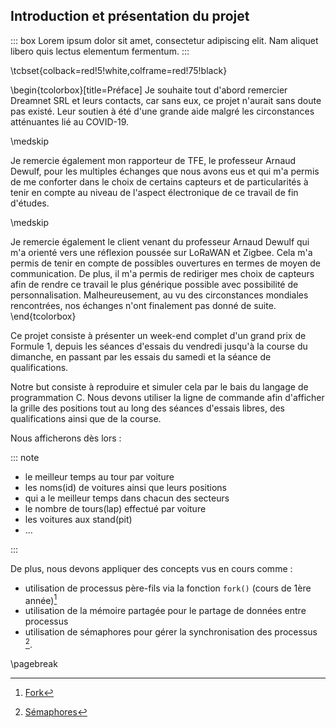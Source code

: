 Introduction et présentation du projet
--------------------------------------

::: box
Lorem ipsum dolor sit amet, consectetur adipiscing elit. Nam aliquet libero
quis lectus elementum fermentum.
:::

\tcbset{colback=red!5!white,colframe=red!75!black}

\begin{tcolorbox}[title=Préface]
Je souhaite tout d'abord remercier Dreamnet SRL et leurs contacts, car sans eux, ce projet n'aurait sans doute pas existé. Leur soutien à été d'une grande aide malgré les circonstances atténuantes lié au COVID-19.

\medskip

Je remercie également mon rapporteur de TFE, le professeur Arnaud Dewulf, pour les multiples échanges que nous avons eus et qui m'a permis de me conforter dans le choix de certains capteurs et de particularités à tenir en compte au niveau de l'aspect électronique de ce travail de fin d'études.

\medskip

Je remercie également le client venant du professeur Arnaud Dewulf qui m'a orienté vers une réflexion poussée sur LoRaWAN et Zigbee. Cela m'a permis de tenir en compte de possibles ouvertures en termes de moyen de communication. De plus, il m'a permis de rediriger mes choix de capteurs afin de rendre ce travail le plus générique possible avec possibilité de personnalisation. Malheureusement, au vu des circonstances mondiales rencontrées, nos échanges n'ont finalement pas donné de suite.
\end{tcolorbox}

Ce projet consiste à présenter un week-end complet d'un grand prix de Formule 1, depuis les séances d'essais du vendredi 
jusqu'à la course du dimanche, en passant par les essais du samedi et la séance de qualifications.

Notre but consiste à reproduire et simuler cela par le bais du langage de programmation C. Nous devons utiliser la ligne de 
commande afin d'afficher la grille des positions tout au long des séances d'essais libres, des qualifications ainsi que de la course.

Nous afficherons dès lors :

::: note

* le meilleur temps au tour par voiture
* les noms(id) de voitures ainsi que leurs positions 
* qui a le meilleur temps dans chacun des secteurs
* le nombre de tours(lap) effectué par voiture
* les voitures aux stand(pit)
* ...

:::

De plus, nous devons appliquer des concepts vus en cours comme :

* utilisation de processus père-fils via la fonction `fork()` (cours de 1ère année)[^1]
* utilisation de la mémoire partagée pour le partage de données entre processus
* utilisation de sémaphores pour gérer la synchronisation des processus [^2].

[^1]: [Fork](https://www.man7.org/linux/man-pages/man2/fork.2.html) 
[^2]: [Sémaphores](https://sites.uclouvain.be/SystInfo/notes/Theorie/html/Threads/coordination.html) 

\pagebreak

